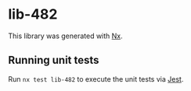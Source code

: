 # lib-482

This library was generated with [Nx](https://nx.dev).

## Running unit tests

Run `nx test lib-482` to execute the unit tests via [Jest](https://jestjs.io).
